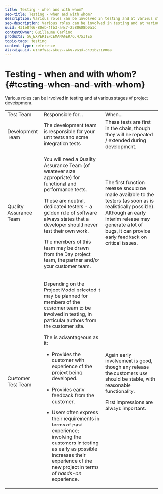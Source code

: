 ```yaml
---
title: Testing - when and with whom?
seo-title: Testing - when and with whom?
description: Various roles can be involved in testing and at various stages of project development
seo-description: Various roles can be involved in testing and at various stages of project development
uuid: 431e8f06-80eb-4fb3-a4c7-2580608b0a1c
contentOwner: Guillaume Carlino
products: SG_EXPERIENCEMANAGER/6.4/SITES
topic-tags: testing
content-type: reference
discoiquuid: 6148f8e6-ab62-4eb8-8a2d-c431b8318000
---
```


# Testing - when and with whom?{#testing-when-and-with-whom}

Various roles can be involved in testing and at various stages of project development.

<table> 
 <tbody> 
  <tr> 
   <td>Test Team</td> 
   <td>Responsible for... </td> 
   <td>When...</td> 
  </tr> 
  <tr> 
   <td>Development Team</td> 
   <td>The development team is responsible for your unit tests and some integration tests.</td> 
   <td>These tests are first in the chain, though they will be repeated / extended during development.</td> 
  </tr> 
  <tr> 
   <td>Quality Assurance Team</td> 
   <td><p>You will need a Quality Assurance Team (of whatever size appropriate) for functional and performance tests.</p> <p>These are neutral, dedicated testers - a golden rule of software always states that a developer should never test their own work.</p> <p>The members of this team may be drawn from the Day project team, the partner and/or your customer team.</p> </td> 
   <td><p>The first function release should be made available to the testers (as soon as is realistically possible). Although an early interim release may generate a lot of bugs, it can provide early feedback on critical issues.</p> </td> 
  </tr> 
  <tr> 
   <td>Customer Test Team</td> 
   <td><p>Depending on the Project Model selected it may be planned for members of the customer team to be involved in testing, in particular authors from the customer site.</p> <p>The is advantageous as it:</p> 
    <ul> 
     <li><p>Provides the customer with experience of the project being developed.</p> </li> 
     <li><p>Provides early feedback from the customer.</p> </li> 
     <li><p>Users often express their requirements in terms of past experience; involving the customers in testing as early as possible increases their experience of the new project in terms of <i>hands-on</i> experience.</p> </li> 
    </ul> </td> 
   <td><p>Again early involvement is good, though any release the customers use should be stable, with reasonable functionality.</p> <p>First impressions are always important.</p> </td> 
  </tr> 
 </tbody> 
</table>

